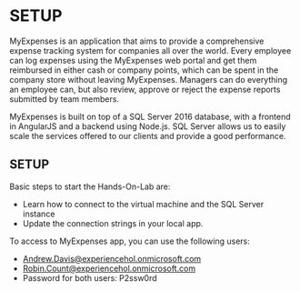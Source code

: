 <page title="Intro"/>

SETUP
====

MyExpenses is an application that aims to provide a comprehensive expense tracking system for companies all over the world. Every employee can log expenses using the MyExpenses web portal and get them reimbursed in either cash or company points, which can be spent in the company store without leaving MyExpenses. Managers can do everything an employee can, but also review, approve or reject the expense reports submitted by team members. 


MyExpenses is built on top of a SQL Server 2016 database, with a frontend in AngularJS and a backend using Node.js. SQL Server allows us to easily scale the services offered to our clients and provide a good performance.

SETUP
------------------
Basic steps to start the Hands-On-Lab are:

- Learn how to connect to the virtual machine and the SQL Server instance 
- Update the connection strings in your local app. 

To access to MyExpenses app, you can use the following users:
- Andrew.Davis@experiencehol.onmicrosoft.com
- Robin.Count@experiencehol.onmicrosoft.com
- Password for both users: P2ssw0rd